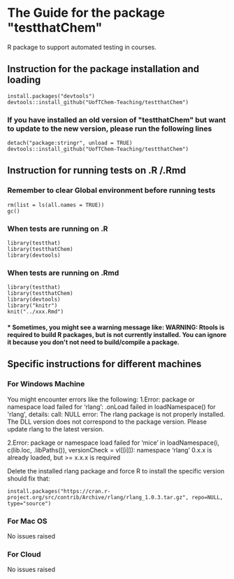 
# The Guide for the package "testthatChem"
R package to support automated testing in courses.

## Instruction for the package installation and loading
	install.packages("devtools")
	devtools::install_github("UofTChem-Teaching/testthatChem")

### If you have installed an old version of "testthatChem" but want to update to the new version, please run the following lines
	detach("package:stringr", unload = TRUE)
	devtools::install_github("UofTChem-Teaching/testthatChem")

## Instruction for running tests on .R /.Rmd

### Remember to clear Global environment before running tests
	rm(list = ls(all.names = TRUE))
	gc()

### When tests are running on .R
	
	library(testthat)
	library(testthatChem)
	library(devtools)
### When tests are running on .Rmd
	
	library(testthat)
	library(testthatChem)
	library(devtools)
	library("knitr")
	knit("../xxx.Rmd")
#### * Sometimes, you might see a warning message like: WARNING: Rtools is required to build R packages, but is not currently installed. You can ignore it because you don't not need to build/compile a package. 

## Specific instructions for different machines 

### For Windows Machine
You might encounter errors like the following:
1.Error: package or namespace load failed for ‘rlang’:
 .onLoad failed in loadNamespace() for 'rlang', details:
  call: NULL
  error: The rlang package is not properly installed.
The DLL version does not correspond to the package version.
Please update rlang to the latest version.

2.Error: package or namespace load failed for ‘mice’ in loadNamespace(i, c(lib.loc, .libPaths()), versionCheck = vI[[i]]):
namespace ‘rlang’ 0.x.x is already loaded, but >= x.x.x is required

Delete the installed rlang package and force R to install the specific version should fix that:

	install.packages("https://cran.r-project.org/src/contrib/Archive/rlang/rlang_1.0.3.tar.gz", repo=NULL, type="source")

### For Mac OS
No issues raised

### For Cloud
No issues raised
